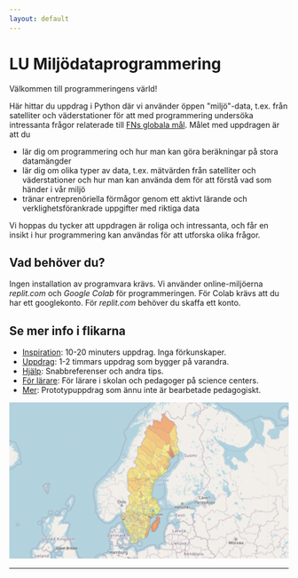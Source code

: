 ```yaml
---
layout: default
---
```


# LU Miljödataprogrammering

Välkommen till programmeringens värld!

Här hittar du uppdrag i Python där vi använder öppen "miljö"-data, t.ex. från satelliter och väderstationer för att med programmering undersöka intressanta frågor relaterade till [FNs globala mål](https://www.globalgoals.org). Målet med uppdragen är att du

* lär dig om programmering och hur man kan göra beräkningar på stora datamängder
* lär dig om olika typer av data, t.ex. mätvärden från satelliter och väderstationer och hur man kan använda dem för att förstå vad som händer i vår miljö
* tränar entreprenöriella förmågor genom ett aktivt lärande och verklighetsförankrade uppgifter med riktiga data

Vi hoppas du tycker att uppdragen är roliga och intressanta, och får en insikt i hur programmering kan användas för att utforska olika frågor.

## Vad behöver du?

Ingen installation av programvara krävs. Vi använder online-miljöerna *replit.com* och *Google Colab* för programmeringen. För Colab krävs att du har ett googlekonto. För *replit.com* behöver du skaffa ett konto.

## Se mer info i flikarna

* [Inspiration](exercises/inspiration.md): 10-20 minuters uppdrag. Inga förkunskaper.
* [Uppdrag](exercises/README.md): 1-2 timmars uppdrag som bygger på varandra.
* [Hjälp](exercises/help.md): Snabbreferenser och andra tips.
* [För lärare](exercises/handledning.md): För lärare i skolan och pedagoger på science centers.
* [Mer](exercises/more.md): Prototypuppdrag som ännu inte är bearbetade pedagogiskt.


![Karta över Sverige där utsläppen visas i olika färger av orange](assets/images/intro_picture.png "Bild från uppdraget utsläppskartan")

---




